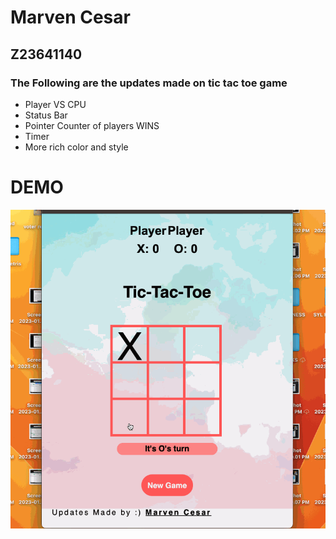 # Marven Cesar
## Z23641140
### The Following are the updates made on tic tac toe game
* Player VS CPU
* Status Bar 
* Pointer Counter of players WINS
* Timer 
* More rich color and style
# DEMO
![](https://github.com/cop4808-spring-2023-fullstack-web/hw3-tic-tac-toe-js-MarvenCesar/blob/main/HW3Gif.gif)